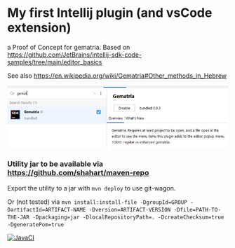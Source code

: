 # My first Intellij plugin (and vsCode extension) #

a Proof of Concept for gematria. Based on https://github.com/JetBrains/intellij-sdk-code-samples/tree/main/editor_basics

See also https://en.wikipedia.org/wiki/Gematria#Other_methods_in_Hebrew

![](idea-plugin.JPG)

### Utility jar to be available via https://github.com/shahart/maven-repo ###

Export the utility to a jar with `mvn deploy` to use git-wagon.

Or (not tested) via `mvn install:install-file -DgroupId=GROUP -DartifactId=ARTIFACT-NAME -Dversion=ARTIFACT-VERSION -Dfile=PATH-TO-THE-JAR -Dpackaging=jar -DlocalRepositoryPath=. -DcreateChecksum=true -DgeneratePom=true`

[![JavaCI](https://github.com/shahart/gematria-intellij-plugin/workflows/JavaCI/badge.svg)](https://github.com/shahart/gematria-intellij-plugin/actions)